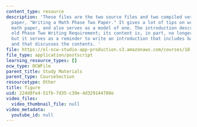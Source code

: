 ```yaml
---
content_type: resource
description: 'These files are the two source files and two compiled versions of the
  paper, "Writing a Math Phase Two Paper." It gives a lot of tips on writing a short
  math paper, and also serves as a model of one. The introduction describes MIT''s
  old Phase Two Writing Requirement; its content is, in part, no longer relevant,
  but it serves as a reminder to write an introduction that includes background material
  and that discusses the contents. '
file: https://ol-ocw-studio-app-production.s3.amazonaws.com/courses/18-704-seminar-in-algebra-and-number-theory-computational-commutative-algebra-and-algebraic-geometry-fall-2008/224d8fe451fb7d35c39e4d329144788e_figure.ps
file_type: application/postscript
learning_resource_types: []
ocw_type: OCWFile
parent_title: Study Materials
parent_type: CourseSection
resourcetype: Other
title: figure
uid: 224d8fe4-51fb-7d35-c39e-4d329144788e
video_files:
  video_thumbnail_file: null
video_metadata:
  youtube_id: null
---
```

